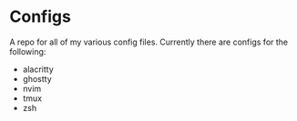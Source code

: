 # Configs

A repo for all of my various config files. Currently there are configs for the following:

- alacritty
- ghostty
- nvim
- tmux
- zsh

